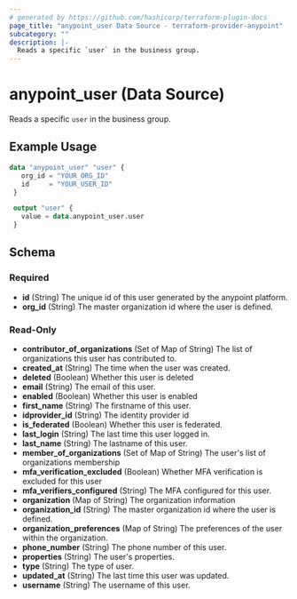 ```yaml
---
# generated by https://github.com/hashicorp/terraform-plugin-docs
page_title: "anypoint_user Data Source - terraform-provider-anypoint"
subcategory: ""
description: |-
  Reads a specific `user` in the business group.
---
```


# anypoint_user (Data Source)

Reads a specific `user` in the business group.

## Example Usage

```terraform
data "anypoint_user" "user" {
   org_id = "YOUR_ORG_ID"
   id     = "YOUR_USER_ID"
 }

 output "user" {
   value = data.anypoint_user.user
 }
```

<!-- schema generated by tfplugindocs -->
## Schema

### Required

- **id** (String) The unique id of this user generated by the anypoint platform.
- **org_id** (String) The master organization id where the user is defined.

### Read-Only

- **contributor_of_organizations** (Set of Map of String) The list of organizations this user has contributed to.
- **created_at** (String) The time when the user was created.
- **deleted** (Boolean) Whether this user is deleted
- **email** (String) The email of this user.
- **enabled** (Boolean) Whether this user is enabled
- **first_name** (String) The firstname of this user.
- **idprovider_id** (String) The identity provider id
- **is_federated** (Boolean) Whether this user is federated.
- **last_login** (String) The last time this user logged in.
- **last_name** (String) The lastname of this user.
- **member_of_organizations** (Set of Map of String) The user's list of organizations membership
- **mfa_verification_excluded** (Boolean) Whether MFA verification is excluded for this user
- **mfa_verifiers_configured** (String) The MFA configured for this user.
- **organization** (Map of String) The organization information
- **organization_id** (String) The master organization id where the user is defined.
- **organization_preferences** (Map of String) The preferences of the user within the organization.
- **phone_number** (String) The phone number of this user.
- **properties** (String) The user's properties.
- **type** (String) The type of user.
- **updated_at** (String) The last time this user was updated.
- **username** (String) The username of this user.


